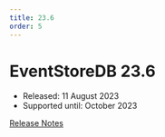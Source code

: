 ```yaml
---
title: 23.6
order: 5
---
```


# EventStoreDB 23.6

* Released: 11 August 2023
* Supported until: October 2023

[Release Notes](https://docs.kurrent.io/server/v23.10/release-schedule/release-notes.html#_23-6-0)

